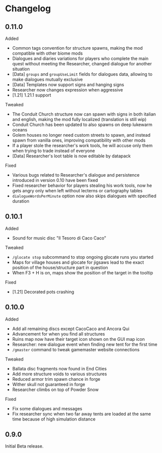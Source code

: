 # Changelog

## 0.11.0

Added
- Common tags convention for structure spawns, making the mod compatible with other biome mods
- Dialogues and diaries variations for players who complete the main quest without meeting the Researcher, changed dialogue for another situation
- [Data] `groups` and `groupUseLimit` fields for dialogues data, allowing to make dialogues mutually exclusive
- [Data] Templates now support signs and hanging signs
- Researcher now changes expression when aggressive
- [1.21] 1.21.1 support

Tweaked
- The Conduit Church structure now can spawn with signs in both italian and english, making the mod fully localized (translation is still wip)
- Conduit Church has been updated to also spawns on deep lukewarm oceans
- Golem houses no longer need custom streets to spawn, and instead spawn from vanilla ones, improving compatibility with other mods
- If a player stole the researcher's work tools, he will accuse only them when trying to trade instead of everyone
- [Data] Researcher's loot table is now editable by datapack

Fixed
- Various bugs related to Researcher's dialogue and persistence introduced in version 0.10 have been fixed
- Fixed researcher behavior for players stealing his work tools, now he gets angry only when left without lecterns or cartography tables
- `dialogueWordsPerMinute` option now also skips dialogues with specified duration

## 0.10.1

Added
- Sound for music disc "Il Tesoro di Caco Caco"

Tweaked
- `/glocate stop` subcommand to stop ongoing glocate runs you started
- Maps for village houses and glocate for jigsaws lead to the exact
    position of the house/structure part in question
- When F3 + H is on, maps show the position of the target in the tooltip

Fixed
- [1.21] Decorated pots crashing

## 0.10.0

Added
- Add all remaining discs except CacoCaco and Ancora Qui
- Advancement for when you find all structures
- Ruins map now have their target icon shown on the GUI map icon
- Researcher: new dialogue event when finding new tent for the first time
- `/gmaster` command to tweak gamemaster website connections

Tweaked
- Ballata disc fragments now found in End Cities
- Add more structure voids to various structures
- Reduced armor trim spawn chance in forge
- Wither skull not guaranteed in forge
- Researcher climbs on top of Powder Snow

Fixed
- Fix some dialogues and messages
- Fix researcher sync when two far away tents are loaded at the same time because of high simulation distance

## 0.9.0

Initial Beta release.
